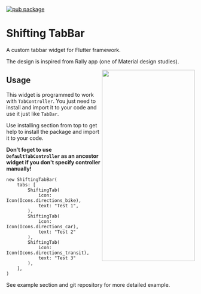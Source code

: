 [![pub package](https://img.shields.io/badge/pub-v0.1.0-orange.svg)](https://pub.dartlang.org/packages/shifting_tabbar)


# Shifting TabBar

A custom tabbar widget for Flutter framework. 

The design is inspired from Rally app (one of Material design studies).

<img align="right" width="248" height="512" src="https://media.giphy.com/media/35TAoEQmPBLFwEpInv/giphy.gif">

## Usage

This widget is programmed to work with `TabController`. 
You just need to install and import it to your code and use it just like `TabBar`.

Use installing section from top to get help to install the package and import it to your code.

**Don't foget to use `DefaultTabController` as an ancestor widget if you don't specify controller manually!**

```
new ShiftingTabBar(
    tabs: [
        ShiftingTab(
            icon: Icon(Icons.directions_bike),
            text: "Test 1",
        ),
        ShiftingTab(
            icon: Icon(Icons.directions_car),
            text: "Test 2"
        ),
        ShiftingTab(
            icon: Icon(Icons.directions_transit),
            text: "Test 3"
        ),
    ],
)
```

See example section and git repository for more detailed example.
